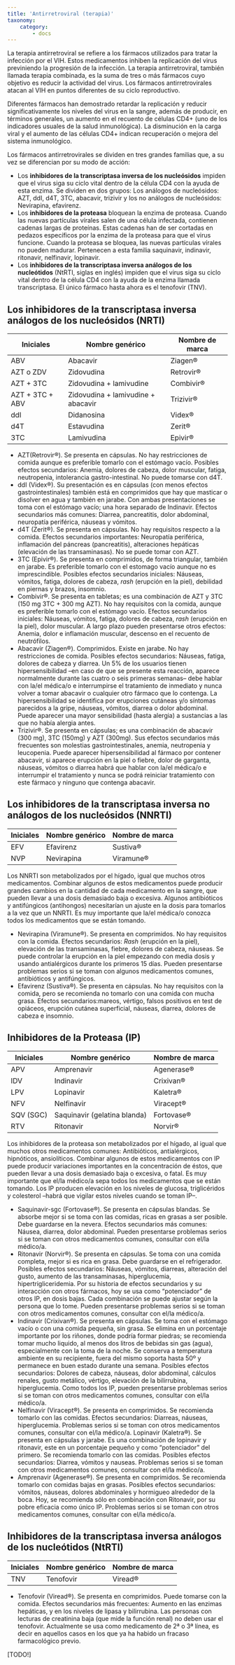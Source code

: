 ```yaml
---
title: 'Antirretroviral (terapia)'
taxonomy:
    category:
        - docs
---
```


La terapia antirretroviral se refiere a los fármacos utilizados para tratar la infección por el VIH. Estos medicamentos inhiben la replicación del virus previniendo la progresión de la infección. La terapia antirretroviral, también llamada terapia combinada, es la suma de tres o más fármacos cuyo objetivo es reducir la actividad del virus. Los fármacos antirretrovirales atacan al VIH en puntos diferentes de su ciclo reproductivo.

Diferentes fármacos han demostrado retardar la replicación y reducir significativamente los niveles del virus en la sangre, además de producir, en términos generales, un aumento en el recuento de células CD4+ (uno de los indicadores usuales de la salud inmunológica). La disminución en la carga viral y el aumento de las células CD4+ indican recuperación o mejora del sistema inmunológico.

Los fármacos antirretrovirales se dividen en tres grandes familias que, a su vez se diferencian por su modo de acción:

* Los **inhibidores de la transcriptasa inversa de los nucleósidos** impiden que el virus siga su ciclo vital dentro de la célula CD4 con la ayuda de esta enzima. Se dividen en dos grupos: Los análogos de nucleósidos: AZT, ddI, d4T, 3TC, abacavir, trizivir y los no análogos de nucleósidos: Nevirapina, efavirenz.
* Los **inhibidores de la proteasa** bloquean la enzima de proteasa. Cuando las nuevas partículas vírales salen de una célula infectada, contienen cadenas largas de proteínas. Estas cadenas han de ser cortadas en pedazos específicos por la enzima de la proteasa para que el virus funcione. Cuando la proteasa se bloquea, las nuevas partículas vírales no pueden madurar. Pertenecen a esta familia saquinavir, indinavir, ritonavir, nelfinavir, lopinavir.
* Los **inhibidores de la transcriptasa inversa análogos de los nucleótidos** (NtRTI, siglas en inglés) impiden que el virus siga su ciclo vital dentro de la célula CD4 con la ayuda de la enzima llamada transcriptasa. El único fármaco hasta ahora es el tenofovir (TNV).

## Los inhibidores de la transcriptasa inversa análogos de los nucleósidos (NRTI)

Iniciales | Nombre genérico | Nombre de marca |
--------- | --------------- | --------------- |
ABV | Abacavir | Ziagen® |
AZT o ZDV | Zidovudina | Retrovir® |
AZT + 3TC | Zidovudina + lamivudine | Combivir® |
AZT + 3TC + ABV | Zidovudina + lamivudine + abacavir | Trizivir® |
ddI | Didanosina | Videx® |
d4T | Estavudina | Zerit® |
3TC | Lamivudina | Epivir® |

* AZT(Retrovir®). Se presenta en cápsulas. No hay restricciones de comida aunque es preferible tomarlo con el estómago vacío. Posibles efectos secundarios: Anemia, dolores de cabeza, dolor muscular, fatiga, neutropenia, intolerancia gastro-intestinal. No puede tomarse con d4T.
* ddI (Videx®). Su presentación es en cápsulas (con menos efectos gastrointestinales) también está en comprimidos que hay que masticar o disolver en agua y también en jarabe. Con ambas presentaciones se toma con el estómago vacío; una hora separado de Indinavir. Efectos secundarios más comunes: Diarrea, pancreatitis, dolor abdominal, neuropatía periférica, náuseas y vómitos.
* d4T (Zerit®). Se presenta en cápsulas. No hay requisitos respecto a la comida. Efectos secundarios importantes: Neuropatía periférica, inflamación del páncreas (pancreatitis), alteraciones hepáticas (elevación de las transaminasas). No se puede tomar con AZT.
* 3TC (Epivir®). Se presenta en comprimidos, de forma triangular, también en jarabe. Es preferible tomarlo con el estomago vacío aunque no es imprescindible. Posibles efectos secundarios iniciales: Náuseas, vómitos, fatiga, dolores de cabeza, _rash_ (erupción en la piel), debilidad en piernas y brazos, insomnio.
* Combivir®. Se presenta en tabletas; es una combinación de AZT y 3TC (150 mg 3TC + 300 mg AZT). No hay requisitos con la comida, aunque es preferible tomarlo con el estómago vacío. Efectos secundarios iniciales: Náuseas, vómitos, fatiga, dolores de cabeza, _rash_ (erupción en la piel), dolor muscular. A largo plazo pueden presentarse otros efectos: Anemia, dolor e inflamación muscular, descenso en el recuento de neutrófilos.
* Abacavir (Ziagen®). Comprimidos. Existe en jarabe. No hay restricciones de comida. Posibles efectos secundarios: Náuseas, fatiga, dolores de cabeza y diarrea. Un 5% de los usuarios tienen hipersensibilidad –en caso de que se presente esta reacción, aparece normalmente durante las cuatro o seis primeras semanas– debe hablar con la/el médica/o e interrumpirse el tratamiento de inmediato y nunca volver a tomar abacavir o cualquier otro fármaco que lo contenga. La hipersensibilidad se identifica por erupciones cutáneas y/o síntomas parecidos a la gripe, náuseas, vómitos, diarrea o dolor abdominal. Puede aparecer una mayor sensibilidad (hasta alergia) a sustancias a las que no había alergia antes.
* Trizivir®. Se presenta en cápsulas; es una combinación de abacavir (300 mg), 3TC (150mg) y AZT (300mg). Sus efectos secundarios más frecuentes son molestias gastrointestinales, anemia, neutropenia y leucopenia. Puede aparecer hipersensibilidad al fármaco por contener abacavir, si aparece erupción en la piel o fiebre, dolor de garganta, náuseas, vómitos o diarrea habrá que hablar con la/el médica/o e interrumpir el tratamiento y nunca se podrá reiniciar tratamiento con este fármaco y ninguno que contenga abacavir.

## Los inhibidores de la transcriptasa inversa no análogos de los nucleósidos (NNRTI)

Iniciales | Nombre genérico | Nombre de marca |
--------- | --------------- | --------------- |
EFV | Efavirenz | Sustiva® |
NVP | Nevirapina | Viramune® |

Los NNRTI son metabolizados por el hígado, igual que muchos otros medicamentos. Combinar algunos de estos medicamentos puede producir grandes cambios en la cantidad de cada medicamento en la sangre, que pueden llevar a una dosis demasiado baja o excesiva. Algunos antibióticos y antifúngicos (antihongos) necesitarían un ajuste en la dosis para tomarlos a la vez que un NNRTI. Es muy importante que la/el médica/o conozca todos los medicamentos que se están tomando.

* Nevirapina (Viramune®). Se presenta en comprimidos. No hay requisitos con la comida. Efectos secundarios: _Rash_ (erupción en la piel), elevación de las transaminasas, fiebre, dolores de cabeza, náuseas. Se puede controlar la erupción en la piel empezando con media dosis y usando antialérgicos durante los primeros 15 días. Pueden presentarse problemas serios si se toman con algunos medicamentos comunes, antibióticos y antifúngicos.
* Efavirenz (Sustiva®). Se presenta en cápsulas. No hay requisitos con la comida, pero se recomienda no tomarlo con una comida con mucha grasa. Efectos secundarios:mareos, vértigo, falsos positivos en test de opiáceos, erupción cutánea superficial, náuseas, diarrea, dolores de cabeza e insomnio.

## Inhibidores de la Proteasa (IP)

Iniciales | Nombre genérico | Nombre de marca |
--------- | --------------- | --------------- |
APV | Amprenavir | Agenerase® |
IDV | Indinavir | Crixivan® |
LPV | Lopinavir | Kaletra® |
NFV | Nelfinavir | Viracept® |
SQV (SGC) | Saquinavir (gelatina blanda) | Fortovase® |
RTV | Ritonavir | Norvir® |

Los inhibidores de la proteasa son metabolizados por el hígado, al igual que muchos otros medicamentos comunes: Antibióticos, antialérgicos, hipnóticos, ansiolíticos. Combinar algunos de estos medicamentos con IP puede producir variaciones importantes en la concentración de éstos, que pueden llevar a una dosis demasiado baja o excesiva, o fatal. Es muy importante que el/la médico/a sepa todos los medicamentos que se están tomando. Los IP producen elevación en los niveles de glucosa, triglicéridos y colesterol –habrá que vigilar estos niveles cuando se toman IP–.

* Saquinavir-sgc (Fortovase®). Se presenta en cápsulas blandas. Se absorbe mejor si se toma con las comidas, ricas en grasas a ser posible. Debe guardarse en la nevera. Efectos secundarios más comunes: Náusea, diarrea, dolor abdominal. Pueden presentarse problemas serios si se toman con otros medicamentos comunes, consultar con el/la médico/a.
* Ritonavir (Norvir®). Se presenta en cápsulas. Se toma con una comida completa, mejor si es rica en grasa. Debe guardarse en el refrigerador. Posibles efectos secundarios: Náuseas, vómitos, diarreas, alteración del gusto, aumento de las transaminasas, hiperglucemia,
hipertrigliceridemia. Por su historia de efectos secundarios y su interacción con otros fármacos, hoy se usa como “potenciador” de otros IP, en dosis bajas. Cada combinación se puede ajustar según la persona que lo tome. Pueden presentarse problemas serios si se toman con otros medicamentos comunes, consultar con el/la médico/a.
* Indinavir (Crixivan®). Se presenta en cápsulas. Se toma con el estómago vacío o con una comida pequeña, sin grasa. Se elimina en un porcentaje importante por los riñones, donde podría formar piedras; se recomienda tomar mucho liquido, al menos dos litros de bebidas sin gas (agua), especialmente con la toma de la noche. Se conserva a temperatura ambiente en su recipiente, fuera del mismo soporta hasta 50º y permanece en buen estado durante una semana. Posibles efectos secundarios: Dolores de cabeza, náuseas, dolor abdominal, cálculos renales, gusto metálico, vértigo, elevación de la bilirrubina, hiperglucemia. Como todos los IP, pueden presentarse problemas serios si se toman con otros medicamentos comunes, consultar con el/la médico/a.
* Nelfinavir (Viracept®). Se presenta en comprimidos. Se recomienda tomarlo con las comidas. Efectos secundarios: Diarreas, náuseas, hiperglucemia. Problemas serios si se toman con otros medicamentos comunes, consultar con el/la médico/a. Lopinavir (Kaletra®). Se presenta en cápsulas y jarabe. Es una combinación de lopinavir y ritonavir, este en un porcentaje pequeño y como “potenciador” del primero. Se recomienda tomarlo con las comidas. Posibles efectos secundarios: Diarrea, vómitos y nauseas. Problemas serios si se toman con otros medicamentos comunes, consultar con el/la médico/a.
* Amprenavir (Agenerase®). Se presenta en comprimidos. Se recomienda tomarlo con comidas bajas en grasas. Posibles efectos secundarios: vómitos, náuseas, dolores abdominales y hormigueo alrededor de la boca. Hoy, se recomienda sólo en combinación con Ritonavir, por su pobre eficacia como único IP. Problemas serios si se toman con otros medicamentos comunes, consultar con el/la médico/a.

## Inhibidores de la transcriptasa inversa análogos de los nucleótidos (NtRTI)

Iniciales | Nombre genérico | Nombre de marca |
--------- | --------------- | --------------- |
TNV | Tenofovir | Viread® |

* Tenofovir (Viread®). Se presenta en comprimidos. Puede tomarse con la comida. Efectos secundarios más frecuentes: Aumento en las enzimas hepáticas, y en los niveles de lipasa y
bilirrubina. Las personas con lecturas de creatinina baja (que mide la función renal) no deben usar el tenofovir. Actualmente se usa como medicamento de 2ª o 3ª línea, es decir en aquellos casos en los que ya ha habido un fracaso farmacológico previo.

[TODO!]